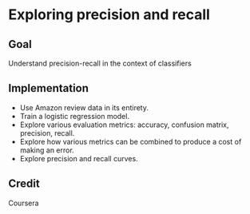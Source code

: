 # Exploring precision and recall
## Goal
Understand precision-recall in the context of classifiers
## Implementation
* Use Amazon review data in its entirety.
* Train a logistic regression model.
* Explore various evaluation metrics: accuracy, confusion matrix, precision, recall.
* Explore how various metrics can be combined to produce a cost of making an error.
* Explore precision and recall curves.
## Credit
Coursera

